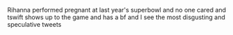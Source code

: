 Rihanna performed pregnant at last year's superbowl and no one cared and tswift shows up to the game and has a bf and I see the most disgusting and speculative tweets

